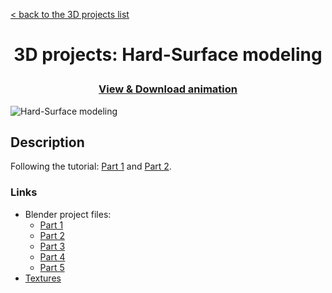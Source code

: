 [&lt; back to the 3D projects list](../ "3D projects list")

<h1><p align="center">3D projects: Hard-Surface modeling</p></h1>

<h3><p align="center"><a href="Hard-Surface modeling.mp4" title="View & Download animation">View & Download animation</a></p></h3>

![Hard-Surface modeling](Hard-Surface&#32;modeling.gif "Hard-Surface modeling")

## Description

Following the tutorial: [Part 1](https://www.youtube.com/watch?v=q7fCWyEhSGw) and [Part 2](https://www.youtube.com/watch?v=u3G01woL6ZI).

### Links

-   Blender project files:
	-	[Part 1](Part1.blend "Download Blender project file")
	-	[Part 2](Part2.blend "Download Blender project file")
	-	[Part 3](Part3.blend "Download Blender project file")
	-	[Part 4](Part4.blend "Download Blender project file")
	-	[Part 5](Part5.blend "Download Blender project file")
-	[Textures](https://minhaskamal.github.io/DownGit/#/home?url=https://github.com/npanuhin/Artwork/tree/master/3D/Hard-Surface%20modeling/Textures "Download Textures")